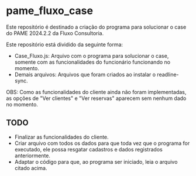 # pame_fluxo_case

Este repositório é destinado a criação do programa para solucionar o case do PAME 2024.2.2 da Fluxo Consultoria.

Este repositório está dividido da seguinte forma:
- Case_Fluxo.js: Arquivo com o programa para solucionar o case, somente com as funcionalidades do funcionário funcionando no momento.
- Demais arquivos: Arquivos que foram criados ao instalar o readline-sync.

OBS: Como as funcionalidades do cliente ainda não foram implementadas, as opções de "Ver clientes" e "Ver reservas" aparecem sem nenhum dado no momento.

## TODO
- Finalizar as funcionalidades do cliente.
- Criar arquivo com todos os dados para que toda vez que o programa for executado, ele possa resgatar cadastros e dados registrados anteriormente.
- Adaptar o código para que, ao programa ser iniciado, leia o arquivo citado acima.